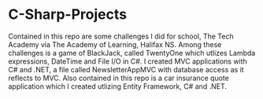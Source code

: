 # C-Sharp-Projects

Contained in this repo are some challenges I did for school, The Tech Academy via The Academy of Learning, Halifax NS.  Among these challenges is a game of BlackJack, called TwentyOne which utlizes Lambda expressions, DateTime and File I/O in C#.
I created MVC applications with C# and .NET, a file called NewsletterAppMVC with database access as it reflects to MVC.
Also contained in this repo is a car insurance quote application which I created utlizing Entity Framework, C# and .NET.
